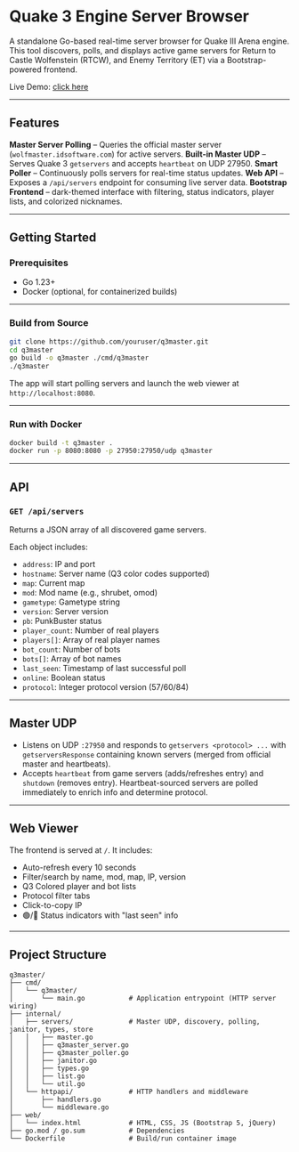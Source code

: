 # Quake 3 Engine Server Browser

A standalone Go-based real-time server browser for Quake III Arena engine. This tool discovers, polls, and displays active game servers for Return to Castle Wolfenstein (RTCW), and Enemy Territory (ET) via a Bootstrap-powered frontend.

Live Demo: [click here](https://list.s4ndmod.com/)

---

## Features

**Master Server Polling** – Queries the official master server (`wolfmaster.idsoftware.com`) for active servers.
**Built-in Master UDP** – Serves Quake 3 `getservers` and accepts `heartbeat` on UDP 27950.
**Smart Poller** – Continuously polls servers for real-time status updates.
**Web API** – Exposes a `/api/servers` endpoint for consuming live server data.
**Bootstrap Frontend** – dark-themed interface with filtering, status indicators, player lists, and colorized nicknames.

---

## Getting Started

### Prerequisites

* Go 1.23+
* Docker (optional, for containerized builds)

---

### Build from Source

```bash
git clone https://github.com/youruser/q3master.git
cd q3master
go build -o q3master ./cmd/q3master
./q3master
```

The app will start polling servers and launch the web viewer at `http://localhost:8080`.

---

### Run with Docker

```bash
docker build -t q3master .
docker run -p 8080:8080 -p 27950:27950/udp q3master
```

---

## API

### `GET /api/servers`

Returns a JSON array of all discovered game servers.

Each object includes:

* `address`: IP and port
* `hostname`: Server name (Q3 color codes supported)
* `map`: Current map
* `mod`: Mod name (e.g., shrubet, omod)
* `gametype`: Gametype string
* `version`: Server version
* `pb`: PunkBuster status
* `player_count`: Number of real players
* `players[]`: Array of real player names
* `bot_count`: Number of bots
* `bots[]`: Array of bot names
* `last_seen`: Timestamp of last successful poll
* `online`: Boolean status
* `protocol`: Integer protocol version (57/60/84)

---

## Master UDP

- Listens on UDP `:27950` and responds to `getservers <protocol> ...` with `getserversResponse` containing known servers (merged from official master and heartbeats).
- Accepts `heartbeat` from game servers (adds/refreshes entry) and `shutdown` (removes entry). Heartbeat-sourced servers are polled immediately to enrich info and determine protocol.

---

## Web Viewer

The frontend is served at `/`. It includes:

* Auto-refresh every 10 seconds
* Filter/search by name, mod, map, IP, version
* Q3 Colored player and bot lists
* Protocol filter tabs
* Click-to-copy IP
* 🟢/🔴 Status indicators with "last seen" info

---

## Project Structure

```
q3master/
├── cmd/
│   └── q3master/
│       └── main.go           # Application entrypoint (HTTP server wiring)
├── internal/
│   ├── servers/              # Master UDP, discovery, polling, janitor, types, store
│   │   ├── master.go
│   │   ├── q3master_server.go
│   │   ├── q3master_poller.go
│   │   ├── janitor.go
│   │   ├── types.go
│   │   ├── list.go
│   │   └── util.go
│   └── httpapi/              # HTTP handlers and middleware
│       ├── handlers.go
│       └── middleware.go
├── web/
│   └── index.html            # HTML, CSS, JS (Bootstrap 5, jQuery)
├── go.mod / go.sum           # Dependencies
└── Dockerfile                # Build/run container image
```
